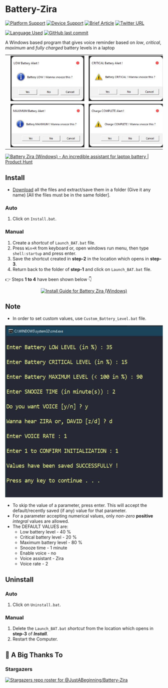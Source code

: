 # Battery-Zira

<p align=left>
 <a href="https://github.com/JustABeginning/Battery-Zira#JAB"><img src="https://img.shields.io/badge/platform-windows-blue" alt="Platform Support"></a>
 <a href="https://github.com/JustABeginning/Battery-Zira#JAB"><img src="https://img.shields.io/badge/device-laptop-orange" alt="Device Support"></a>
 <a href="https://dev.to/justabeginning/battery-zira-windows-8m0"><img src="https://img.shields.io/badge/article-dev.to-brightgreen" alt="Brief Article"></a>
 <a href="https://twitter.com/UnusualCoderJAB/status/1427815284648251398"><img src="https://img.shields.io/twitter/url?style=social&url=https%3A%2F%2Ftwitter.com%2FUnusualCoderJAB" alt="Twitter URL"></a>
</p>

<p align=left>
 <a href="https://github.com/JustABeginning/Battery-Zira#JAB"><img src="https://img.shields.io/badge/language-Batch%20Script%2C%20VBScript-green" alt="Language Used"></a>
 <a href="https://github.com/JustABeginning/Battery-Zira#JAB"><img alt="GitHub last commit" src="https://img.shields.io/github/last-commit/JustABeginning/Battery-Zira"></a>
</p>

A Windows based program that gives voice reminder based on *low*, *critical*, *maximum* and *fully charged* battery levels in a laptop

<table align=center>
 <tr align=center valign=middle>
  <td><a href="https://github.com/JustABeginning/Battery-Zira#JAB"><img src="Images/Battery_Low_Notify.jpg" alt="Battery Low Notification" hspace=10></a></td>
  <td><a href="https://github.com/JustABeginning/Battery-Zira#JAB"><img src="Images/Battery_Critical_Notify.jpg" alt="Battery Critical Notification" hspace=10></a></td>
 <tr>
 <tr align=center valign=middle>
  <td><a href="https://github.com/JustABeginning/Battery-Zira#JAB"><img src="Images/Battery_Max_Notify.jpg" alt="Battery Maximum Notification" hspace=10></a></td>
  <td><a href="https://github.com/JustABeginning/Battery-Zira#JAB"><img src="Images/Battery_Full_Notify.jpg" alt="Battery Full Notification" hspace=10></td>
 <tr>
</table>

<p align=left>
 <a href="https://www.producthunt.com/posts/battery-zira-windows?utm_source=badge-review&utm_medium=badge&utm_souce=badge-battery-zira-windows#discussion-body" target="_blank"><img src="https://api.producthunt.com/widgets/embed-image/v1/review.svg?post_id=309402&theme=light" alt="Battery Zira (Windows) - An incredible assistant for laptop battery | Product Hunt" style="width: 250px; height: 54px;" width="250" height="54" /></a>
</p>

## Install

+ [Download](https://github.com/JustABeginning/Battery-Zira/releases) all the files and extract/save them in a folder (Give it any name) [All the files must be in the same folder].

### Auto

1. Click on `Install.bat`.

### Manual

1. Create a *shortcut* of `Launch_BAT.bat` file.
1. Press `Win+R` from keyboard or, open windows run menu, then type `shell:startup` and press enter.
1. Save the shortcut created in **step-2** in the location which opens in **step-3**.
1. Return back to the folder of **step-1** and click on `Launch_BAT.bat` file.

:point_right: Steps **1 to 4** have been shown below :point_down:

<p align=center>
 <a href="https://github.com/JustABeginning/Battery-Zira#JAB">
  <img src="Images/Install_Zira.gif" alt="Install Guide for Battery Zira (Windows)">
 </a>
</p>

## Note

+ In order to set custom values, use `Custom_Battery_Level.bat` file.

<p align=center>
 <a href="https://github.com/JustABeginning/Battery-Zira#JAB"><img src="Images/Custom_Value.jpg" alt="Set Custom Values" width=750 height=550></a>
</p>

+ To skip the value of a parameter, press enter. This will accept the default/recently saved (if any) value for that parameter.
+ For a parameter accepting numerical values, only *non-zero* **positive** *integral* values are allowed.
+ The DEFAULT VALUES are:
  + Low battery level - 40 %
  + Critical battery level - 20 %
  + Maximum battery level - 80 %
  + Snooze time - 1 minute
  + Enable voice - no
  + Voice assistant - Zira
  + Voice rate - 2

## Uninstall

### Auto

1. Click on `Uninstall.bat`.

### Manual

1. Delete the `Launch_BAT.bat` *shortcut* from the location which opens in **step-3** of ***Install***.
1. Restart the Computer.

## :clap: A Big Thanks To

### Stargazers

[![Stargazers repo roster for @JustABeginning/Battery-Zira](https://reporoster.com/stars/JustABeginning/Battery-Zira)](https://github.com/JustABeginning/Battery-Zira/stargazers)
